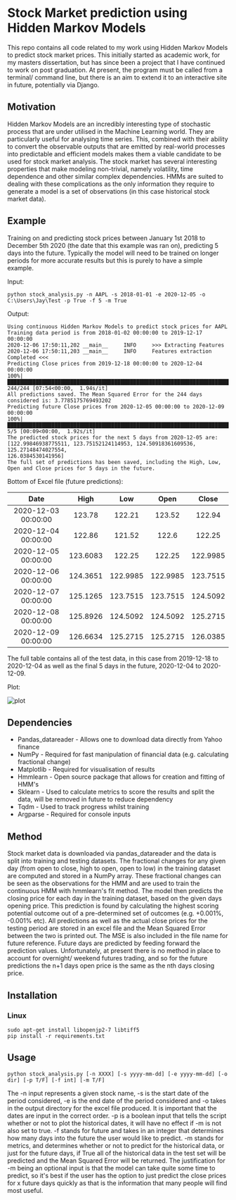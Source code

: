 # Stock Market prediction using Hidden Markov Models
This repo contains all code related to my work using Hidden Markov Models to predict stock market prices. This
initially started as academic work, for my masters dissertation, but has since been a project that I have continued to work on 
post graduation. At present, the program must be called from a terminal/ command line, but there is
an aim to extend it to an interactive site in future, potentially via Django.

## Motivation
Hidden Markov Models are an incredibly interesting type of stochastic process that are under utilised in the
Machine Learning world. They are particularly useful for analysing time series. This, combined with their ability to 
convert the observable outputs that are emitted by real-world processes into predictable and efficient models makes
them a viable candidate to be used for stock market analysis. The stock market
has several interesting properties that make modeling non-trivial, namely
volatility, time dependence and other similar complex dependencies. HMMs
are suited to dealing with these complications as the only information they
require to generate a model is a set of observations (in this case historical stock market data).

## Example
Training on and predicting stock prices between January 1st 2018 to December 5th 2020 (the date that this example was ran on), predicting 5 days into the future. Typically the model will need to be trained on longer periods for more accurate results but this is purely to have a simple example.

Input:
```shell
python stock_analysis.py -n AAPL -s 2018-01-01 -e 2020-12-05 -o C:\Users\Jay\Test -p True -f 5 -m True
```

Output:
```shell
Using continuous Hidden Markov Models to predict stock prices for AAPL
Training data period is from 2018-01-02 00:00:00 to 2019-12-17 00:00:00
2020-12-06 17:50:11,202 __main__     INFO     >>> Extracting Features
2020-12-06 17:50:11,203 __main__     INFO     Features extraction Completed <<<
Predicting Close prices from 2019-12-18 00:00:00 to 2020-12-04 00:00:00
100%|██████████████████████████████████████████████████████████████████████████████████████████████████████████████| 244/244 [07:54<00:00,  1.94s/it]
All predictions saved. The Mean Squared Error for the 244 days considered is: 3.7785175769493202
Predicting future Close prices from 2020-12-05 00:00:00 to 2020-12-09 00:00:00
100%|██████████████████████████████████████████████████████████████████████████████████████████████████████████████████| 5/5 [00:09<00:00,  1.92s/it]
The predicted stock prices for the next 5 days from 2020-12-05 are:  [122.99846938775511, 123.75152124114953, 124.50918361609536, 125.27148474027554,
126.0384530141956]
The full set of predictions has been saved, including the High, Low, Open and Close prices for 5 days in the future.
```

Bottom of Excel file (future predictions):

|          Date         |   High   |    Low   |   Open   |   Close  |
|:---------------------:|:--------:|:--------:|:--------:|:--------:|
| 2020-12-03   00:00:00 | 123.78   | 122.21   | 123.52   | 122.94   |
| 2020-12-04   00:00:00 | 122.86   | 121.52   | 122.6    | 122.25   |
| 2020-12-05   00:00:00 | 123.6083 | 122.25   | 122.25   | 122.9985 |
| 2020-12-06   00:00:00 | 124.3651 | 122.9985 | 122.9985 | 123.7515 |
| 2020-12-07   00:00:00 | 125.1265 | 123.7515 | 123.7515 | 124.5092 |
| 2020-12-08   00:00:00 | 125.8926 | 124.5092 | 124.5092 | 125.2715 |
| 2020-12-09   00:00:00 | 126.6634 | 125.2715 | 125.2715 | 126.0385 |

The full table contains all of the test data, in this case from 2019-12-18 to 2020-12-04 as well as the final 5 days in the future, 2020-12-04 to 2020-12-09.

Plot:

![plot](AAPLresults_plot.png)
## Dependencies
* Pandas_datareader - Allows one to download data directly from Yahoo finance
* NumPy - Required for fast manipulation of financial data (e.g. calculating fractional change)
* Matplotlib - Required for visualisation of results
* Hmmlearn - Open source package that allows for creation and fitting of HMM's 
* Sklearn - Used to calculate metrics to score the results and split the data, will be removed in future to reduce dependency
* Tqdm - Used to track progress whilst training
* Argparse - Required for console inputs

## Method
Stock market data is downloaded via pandas_datareader and the data is split into training and testing datasets. The 
fractional changes for any given day (from open to close, high to open, open to low) in the training dataset are computed and stored in a NumPy 
array. These fractional changes can be seen as the observations for the HMM and are used to train the continuous HMM 
with hmmlearn's fit method. The model then predicts the closing price for each day in the training dataset, based on the given 
days opening price. This prediction is found by calculating the highest scoring potential outcome out of a pre-determined 
set of outcomes (e.g. +0.001%, -0.001% etc). All predictions as well as the actual close prices for the testing period are stored in an 
excel file and the Mean Squared Error between the two is printed out. The MSE is also included in the file name for future 
reference. Future days are predicted by feeding forward the prediction values. Unfortunately, at present there is no method in place to account for overnight/ weekend futures trading, and so for the future predictions the n+1 days open price is the same as the nth days closing price. 

## Installation

### Linux
```shell
sudo apt-get install libopenjp2-7 libtiff5
pip install -r requirements.txt
```

## Usage 
```shell
python stock_analysis.py [-n XXXX] [-s yyyy-mm-dd] [-e yyyy-mm-dd] [-o dir] [-p T/F] [-f int] [-m T/F]
```
The -n input represents a given stock name, -s is the start date of the period considered, -e is the end date of the period considered 
and -o takes in the output directory for the excel file produced. It is important that the dates are input in the correct
order. -p is a boolean input that tells the script whether or not to plot the historical dates, it will have no effect if -m is not also set to true. 
-f stands for future and takes in an integer that determines how many days into the future the user would like to predict. 
-m stands for metrics, and determines whether or not to predict for the historical data, or just for the future days, if True all of the historical data in the
test set will be predicted and the Mean Squared Error will be returned. The justification for -m being an optional input is that the model can take quite some time to 
predict, so it's best if the user has the option to just predict the close prices for x future days quickly as that is the information that many people will find most 
useful. 
